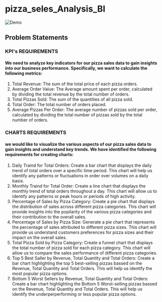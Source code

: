 # pizza_seles_Analysis_BI

![Demo](pizza_seles.gif)

## Problem Statements
### KPI's REQUIREMENTS
#### We need to analyze key indicators for our pizza sales data to gain insights into our business performance. Specifically, we want to calculate the following metrics:
1. Total Revenue: The sum of the total price of each pizza orders.
2. Average Order Value: The Average amount spent per order, calculated by dividing the total revenue by the total number of orders.
3. Total Pizzas Sold: The sum of the quantities of all pizza sold.
4. Total Order: The total number of orders placed.
5. Average Pizzas Per Order: The average number of pizzas sold per order, calculated by dividing the total number of pizzas sold by the total number of orders.

### CHARTS REQUIREMENTS
#### we would like to visualize the various aspects of our pizza sales data to gain insights and understand key trends. We have identified the following requirements for creating charts:
1. Daily Traind for Total Orders: Create a bar chart that displays the daily trend of total orders over a specific time period. This chart will help us identify any patterns  or fluctuations in order over volumes on a daily basis.
2. Monthly Traind for Total Order: Create a line chart that displays the monthly trend of total orders  throughout a day. This chart will allow us to identify any patterns or peak hours or periods of high activity.
3. Percentage of Sales by Pizza Category: Create a pie chart that displays the distribution of sales across different pizza categories. This chart will provide insights into the popilarity of the various pizza categories and their contribution to the overall sales.
4. Percentage of Sales by Pizza Size: Generate a pie chart  that represents the percentage of sales attributed to different pizza sizes. This chart will provide us understand customers preferences for pizza sizes and their impact on the overall sales.
5. Total Pizza Sold by Pizza Category: Create a funnel chart that displays the total number of pizza sold for each pizza category. This chart will allow us to compare the sales performance of different pizza categories.
6. Top 5 Best Saller by Revenue, Total Quantity and Total Orders: Create a bar chart highlighting the top 5 best-selling pizzas bassed on the  Revenue, Total Quantity and Total Orders. This will help us identify the most popular pizza options.
7. Bottom 5 Worst Sellers by  Revenue, Total Quantity and Total Orders: Create a bar chart highlighting the Bottom 5 Worst-selling pizzas bassed on the  Revenue, Total Quantity and Total Orders. This will help us identify the underperperforming or less popular pizza options.
